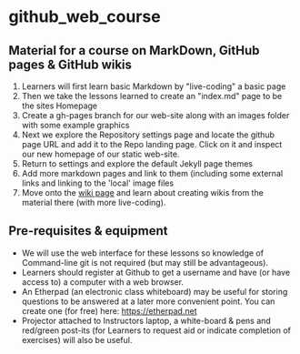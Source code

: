 # github_web_course
## Material for a course on MarkDown, GitHub pages &amp; GitHub wikis

1. Learners will first learn basic Markdown by "live-coding" a basic page
2. Then we take the lessons learned to create an "index.md" page to be the sites Homepage
3. Create a gh-pages branch for our web-site along with an images folder with some
example graphics
4. Next we explore the Repository settings page and locate the github page URL and add it 
to the Repo landing page. Click on it and inspect our new homepage of our static web-site.
5. Return to settings and explore the default Jekyll page themes
6. Add more markdown pages and link to them (including some external links and linking to 
the 'local' image files
7. Move onto the [wiki page](https://github.com/mfernandes61/github_web_course/wiki) and learn about creating wikis from the material there (with more live-coding).   

## Pre-requisites & equipment
- We will use the web interface for these lessons so knowledge of Command-line git is not 
required (but may still be advantageous).
- Learners should register at Github to get a username and have (or have access to) a 
computer with a web browser.
- An Etherpad (an electronic class whiteboard) may be useful for storing questions to be answered
at a later more convenient point. You can create one (for free) here: https://etherpad.net
- Projector attached to Instructors laptop, a white-board & pens and red/green post-its (for
Learners to request aid or indicate completion of exercises) will also be useful.
